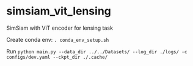 # simsiam_vit_lensing
SimSiam with ViT encoder for lensing task


Create conda env: ```. conda_env_setup.sh```

Run ```python main.py --data_dir ../../Datasets/ --log_dir ./logs/ -c configs/dev.yaml --ckpt_dir ./.cache/```